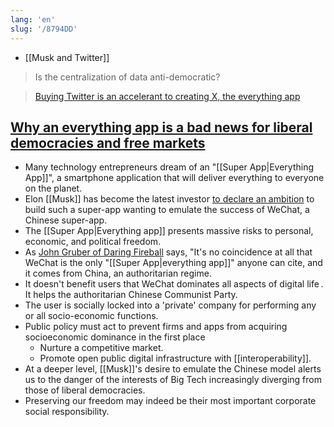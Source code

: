 ```yaml
---
lang: 'en'
slug: '/8794DD'
---
```


- [[Musk and Twitter]]

> Is the centralization of data anti-democratic?

> [Buying Twitter is an accelerant to creating X, the everything app](https://twitter.com/elonmusk/status/1577428272056389633)

## [Why an everything app is a bad news for liberal democracies and free markets](https://www.nitinpai.in/2022/10/10/why-an-everything-app-is-bad-news-for-liberal-democracies-and-free-markets)

- Many technology entrepreneurs dream of an "[[Super App|Everything App]]", a smartphone application that will deliver everything to everyone on the planet.
- Elon [[Musk]] has become the latest investor [to declare an ambition](https://www.bloomberg.com/news/articles/2022-10-04/musk-says-buying-twitter-speeds-up-creating-an-everything-app) to build such a super-app wanting to emulate the success of WeChat, a Chinese super-app.
- The [[Super App|Everything app]] presents massive risks to personal, economic, and political freedom.
- As [John Gruber of Daring Fireball](https://daringfireball.net/2022/10/everything) says, "It's no coincidence at all that WeChat is the only "[[Super App|everything app]]" anyone can cite, and it comes from China, an authoritarian regime.
- It doesn't benefit users that WeChat dominates all aspects of digital life . It helps the authoritarian Chinese Communist Party.
- The user is socially locked into a 'private' company for performing any or all socio-economic functions.
- Public policy must act to prevent firms and apps from acquiring socioeconomic dominance in the first place
  - Nurture a competitive market.
  - Promote open public digital infrastructure with [[interoperability]].
- At a deeper level, [[Musk]]'s desire to emulate the Chinese model alerts us to the danger of the interests of Big Tech increasingly diverging from those of liberal democracies.
- Preserving our freedom may indeed be their most important corporate social responsibility.
